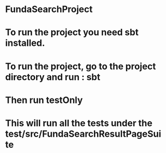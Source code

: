 # FundaSearchProject
# To run the project you need sbt installed.
# To run the project, go to the project directory and run : sbt 
# Then run testOnly
# This will run all the tests under the test/src/FundaSearchResultPageSuite
